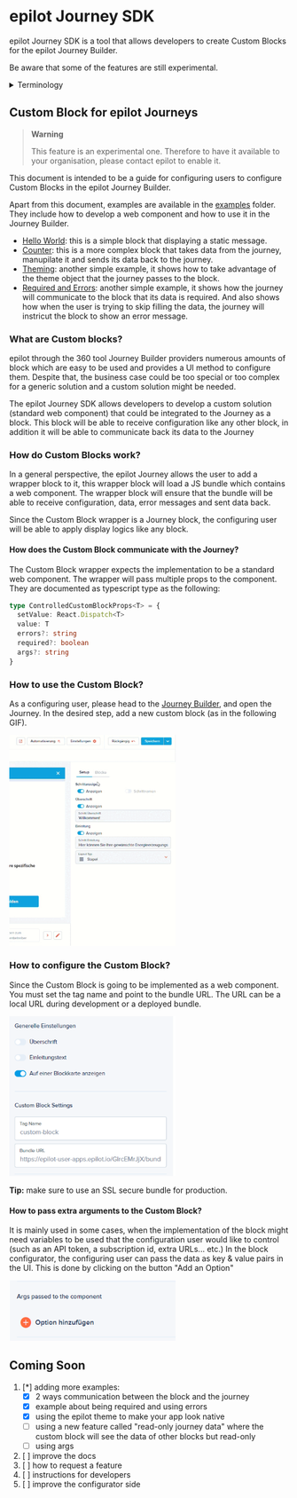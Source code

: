 # epilot Journey SDK

epilot Journey SDK is a tool that allows developers to create Custom Blocks for the epilot Journey Builder.

Be aware that some of the features are still experimental.

<details>
  <summary>Terminology</summary>
  <p>
    <strong>Journey Builder:</strong> is a tool for building flexible Journeys in the 360 epilot platform.
  </p>
  <p>
    <strong>The configuring user:</strong> is a user of epilot 360 that has access to the tool Journey Builder.
  </p>
</details>

## Custom Block for epilot Journeys
> **Warning**
> 
> This feature is an experimental one. Therefore to have it available to your organisation, please contact epilot to enable it.

This document is intended to be a guide for configuring users to configure Custom Blocks in the epilot Journey Builder.

Apart from this document, examples are available in the [examples](./examples) folder. They include how to develop a web component and how to use it in the Journey Builder.
* [Hello World](./examples/hello-world-block): this is a simple block that displaying a static message.
* [Counter](./examples/counter-block): this is a more complex block that takes data from the journey, manupilate it and sends its data back to the journey.
* [Theming](./examples/theming): another simple example, it shows how to take advantage of the theme object that the journey passes to the block.
* [Required and Errors](./examples/required-errors-block): another simple example, it shows how the journey will communicate to the block that its data is required. And also shows how when the user is trying to skip filling the data, the journey will instricut the block to show an error message.

### What are Custom blocks?
epilot through the 360 tool Journey Builder providers numerous amounts of block which are easy to be used and provides a UI method to configure them. Despite that, the business case could be too special or too complex for a generic solution and a custom solution might be needed.

The epilot Journey SDK allows developers to develop a custom solution (standard web component) that could be integrated to the Journey as a block. This block will be able to receive configuration like any other block, in addition it will be able to communicate back its data to the Journey

### How do Custom Blocks work?
In a general perspective, the epilot Journey allows the user to add a wrapper block to it, this wrapper block will load a JS bundle which contains a web component. The wrapper block will ensure that the bundle will be able to receive configuration, data, error messages and sent data back.

Since the Custom Block wrapper is a Journey block, the configuring user will be able to apply display logics like any block.

#### How does the Custom Block communicate with the Journey?
The Custom Block wrapper expects the implementation to be a standard web component. The wrapper will pass multiple props to the component. They are documented as typescript type as the following:
```typescript
type ControlledCustomBlockProps<T> = {
  setValue: React.Dispatch<T>
  value: T
  errors?: string
  required?: boolean
  args?: string
}
```

### How to use the Custom Block?
As a configuring user, please head to the [Journey Builder](https://portal.epilot.cloud/app/entity/journey), and open the Journey.
In the desired step, add a new custom block (as in the following GIF).

<img src="./doc_assets/adding-custom-block.gif" width="300px" />

### How to configure the Custom Block?

Since the Custom Block is going to be implemented as a web component. You must set the tag name and point to the bundle URL. The URL can be a local URL during development or a deployed bundle.

<img src="./doc_assets/config-custom-block.png" width="300px" />

**Tip:** make sure to use an SSL secure bundle for production.

#### How to pass extra arguments to the Custom Block?
It is mainly used in some cases, when the implementation of the block might need variables to be used that the configuration user would like to control (such as an API token, a subscription id, extra URLs... etc.)
In the block configurator, the configuring user can pass the data as key & value pairs in the UI. This is done by clicking on the button "Add an Option"

<img src="./doc_assets/adding-args.png" width="300px" />

## Coming Soon
1. [*] adding more examples:
    - [x] 2 ways communication between the block and the journey
    - [x] example about being required and using errors
    - [x] using the epilot theme to make your app look native
    - [ ] using a new feature called "read-only journey data" where the custom block will see the data of other blocks but read-only
    - [ ] using args
2. [ ] improve the docs
3. [ ] how to request a feature
4. [ ] instructions for developers
5. [ ] improve the configurator side